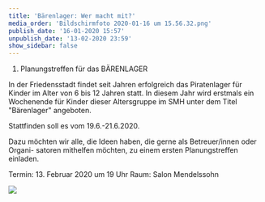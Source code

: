 ```yaml
---
title: 'Bärenlager: Wer macht mit?'
media_order: 'Bildschirmfoto 2020-01-16 um 15.56.32.png'
publish_date: '16-01-2020 15:57'
unpublish_date: '13-02-2020 23:59'
show_sidebar: false
---
```


1. Planungstreffen für das BÄRENLAGER

In der Friedensstadt findet seit Jahren erfolgreich das Piratenlager für Kinder im Alter von 6 bis 12 Jahren statt. In diesem Jahr wird erstmals ein Wochenende für Kinder dieser Altersgruppe im SMH unter dem Titel "Bärenlager" angeboten.

Stattfinden soll es vom 19.6.-21.6.2020.

Dazu möchten wir alle, die Ideen haben, die gerne als Betreuer/innen oder Organi- satoren mithelfen möchten, zu einem ersten Planungstreffen einladen.

Termin: 13. Februar 2020 um 19 Uhr
Raum: Salon Mendelssohn

![](https://smh-gemeinden.de/user/pages/02.news/39.baerenlager-wer-macht-mit/Bildschirmfoto%202020-01-16%20um%2015.56.32.png)